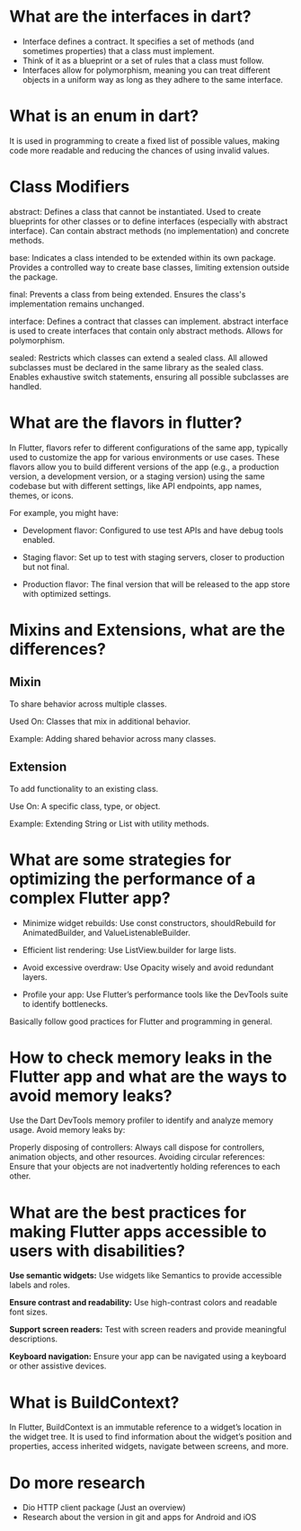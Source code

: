 # What are the interfaces in dart?

- Interface defines a contract. It specifies a set of methods (and sometimes properties) that a class must implement.
- Think of it as a blueprint or a set of rules that a class must follow.
- Interfaces allow for polymorphism, meaning you can treat different objects in a uniform way as long as they adhere to the same interface.

# What is an enum in dart?

It is used in programming to create a fixed list of possible values, making code more readable and reducing the chances of using invalid values.

# Class Modifiers

abstract:
Defines a class that cannot be instantiated.
Used to create blueprints for other classes or to define interfaces (especially with abstract interface).
Can contain abstract methods (no implementation) and concrete methods.

base:
Indicates a class intended to be extended within its own package.
Provides a controlled way to create base classes, limiting extension outside the package.

final:
Prevents a class from being extended.
Ensures the class's implementation remains unchanged.

interface:
Defines a contract that classes can implement.
abstract interface is used to create interfaces that contain only abstract methods.
Allows for polymorphism.

sealed:
Restricts which classes can extend a sealed class.
All allowed subclasses must be declared in the same library as the sealed class.
Enables exhaustive switch statements, ensuring all possible subclasses are handled.

# What are the flavors in flutter?

In Flutter, flavors refer to different configurations of the same app, typically used to customize the app for various environments or use cases. These flavors allow you to build different versions of the app (e.g., a production version, a development version, or a staging version) using the same codebase but with different settings, like API endpoints, app names, themes, or icons.

For example, you might have:

- Development flavor: Configured to use test APIs and have debug tools enabled.

- Staging flavor: Set up to test with staging servers, closer to production but not final.

- Production flavor: The final version that will be released to the app store with optimized settings.

# Mixins and Extensions, what are the differences?


## Mixin

To share behavior across multiple classes.

Used On: Classes that mix in additional behavior.

Example: Adding shared behavior across many classes.

## Extension

To add functionality to an existing class.

Use On: A specific class, type, or object.

Example: Extending String or List with utility methods.


# What are some strategies for optimizing the performance of a complex Flutter app?

- Minimize widget rebuilds: Use const constructors, shouldRebuild for AnimatedBuilder, and ValueListenableBuilder.

- Efficient list rendering: Use ListView.builder for large lists.

- Avoid excessive overdraw: Use Opacity wisely and avoid redundant layers.

- Profile your app: Use Flutter’s performance tools like the DevTools suite to identify bottlenecks.

Basically follow good practices for Flutter and programming in general.

# How to check memory leaks in the Flutter app and what are the ways to avoid memory leaks?

Use the Dart DevTools memory profiler to identify and analyze memory usage. Avoid memory leaks by:

Properly disposing of controllers: Always call dispose for controllers, animation objects, and other resources.
Avoiding circular references: Ensure that your objects are not inadvertently holding references to each other.

# What are the best practices for making Flutter apps accessible to users with disabilities?

**Use semantic widgets:** Use widgets like Semantics to provide accessible labels and roles.

**Ensure contrast and readability:** Use high-contrast colors and readable font sizes.

**Support screen readers:** Test with screen readers and provide meaningful descriptions.

**Keyboard navigation:** Ensure your app can be navigated using a keyboard or other assistive devices.

# What is BuildContext?

In Flutter, BuildContext is an immutable reference to a widget’s location in the widget tree. It is used to find information about the widget’s position and properties, access inherited widgets, navigate between screens, and more.
   
# Do more research

- Dio HTTP client package (Just an overview)
- Research about the version in git and apps for Android and iOS